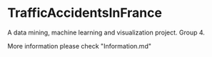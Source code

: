 # TrafficAccidentsInFrance
A data mining, machine learning and visualization project.
Group 4.

More information please check "Information.md"
